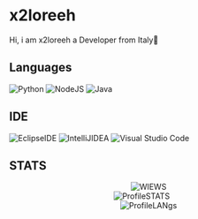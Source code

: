 

# x2loreeh
Hi, i am x2loreeh a Developer from Italy🍕


## Languages 

![Python](https://img.shields.io/badge/python-3670A0?style=for-the-badge&logo=python&logoColor=ffdd54)
![NodeJS](https://img.shields.io/badge/node.js-6DA55F?style=for-the-badge&logo=node.js&logoColor=white)
![Java](https://img.shields.io/badge/java-%23ED8B00.svg?style=for-the-badge&logo=openjdk&logoColor=white)

## IDE

![EclipseIDE](https://img.shields.io/badge/Eclipse%20IDE-%23323330.svg?style=for-the-badge&logo=Eclipse%20IDE&logoColor=%#31A8FF)
![IntelliJIDEA](https://img.shields.io/badge/IntelliJ%20IDEA-%23323330.svg?style=for-the-badge&logo=IntelliJ%20IDEA&logoColor=%#31A8FF)
![Visual Studio Code](https://img.shields.io/badge/Visual%20Studio%20Code-0078d7.svg?style=for-the-badge&logo=visual-studio-code&logoColor=white)

## STATS

<div class="badge" align="center">
  
  <img src="https://komarev.com/ghpvc/?username=Loreehh&style=flat-square&color=blue" alt="WIEWS"/>
  
</div>


<div class="stats" align="center">
<img src="https://github-readme-stats.vercel.app/api?username=x2loreeh&show_icons=true&theme=dark&text_color=ffffff&locale=en" alt="ProfileSTATS" style="margin-right: 25px;"> 
</div>

<div class="stats" align="center">
<img src="https://github-readme-stats.vercel.app/api/top-langs/?username=x2loreeh&theme=dark&show_icons=true&hide_border=true&layout=compact" alt="ProfileLANgs">
</div>



<!---
Loreehh/ReadMe
--->
